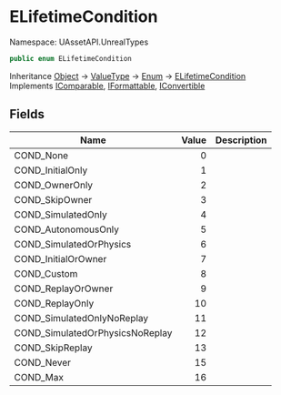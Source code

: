 # ELifetimeCondition

Namespace: UAssetAPI.UnrealTypes

```csharp
public enum ELifetimeCondition
```

Inheritance [Object](https://docs.microsoft.com/en-us/dotnet/api/system.object) → [ValueType](https://docs.microsoft.com/en-us/dotnet/api/system.valuetype) → [Enum](https://docs.microsoft.com/en-us/dotnet/api/system.enum) → [ELifetimeCondition](./uassetapi.unrealtypes.elifetimecondition.md)<br>
Implements [IComparable](https://docs.microsoft.com/en-us/dotnet/api/system.icomparable), [IFormattable](https://docs.microsoft.com/en-us/dotnet/api/system.iformattable), [IConvertible](https://docs.microsoft.com/en-us/dotnet/api/system.iconvertible)

## Fields

| Name | Value | Description |
| --- | --: | --- |
| COND_None | 0 |  |
| COND_InitialOnly | 1 |  |
| COND_OwnerOnly | 2 |  |
| COND_SkipOwner | 3 |  |
| COND_SimulatedOnly | 4 |  |
| COND_AutonomousOnly | 5 |  |
| COND_SimulatedOrPhysics | 6 |  |
| COND_InitialOrOwner | 7 |  |
| COND_Custom | 8 |  |
| COND_ReplayOrOwner | 9 |  |
| COND_ReplayOnly | 10 |  |
| COND_SimulatedOnlyNoReplay | 11 |  |
| COND_SimulatedOrPhysicsNoReplay | 12 |  |
| COND_SkipReplay | 13 |  |
| COND_Never | 15 |  |
| COND_Max | 16 |  |
